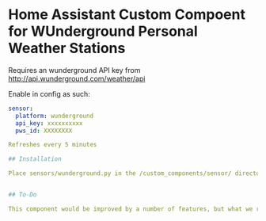 # Home Assistant Custom Compoent for WUnderground Personal Weather Stations

Requires an wunderground API key from http://api.wunderground.com/weather/api

Enable in config as such:

```yaml
sensor:
  platform: wunderground
  api_key: xxxxxxxxxx
  pws_id: XXXXXXXX

Refreshes every 5 minutes

## Installation

Place sensors/wunderground.py in the /custom_components/sensor/ directory (you may need to create it) wherever your hass config file lies. Restart hass.


## To-Do

This component would be improved by a number of features, but what we really need is a generic weather component for HA first.
